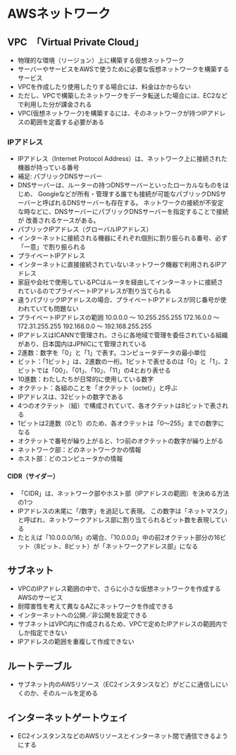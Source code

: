 # AWSネットワーク
## VPC　「Virtual Private Cloud」
- 物理的な環境（リージョン）上に構築する仮想ネットワーク
- サーバーやサービスをAWSで使うために必要な仮想ネットワークを構築するサービス
- VPCを作成したり使用したりする場合には、料金はかからない
- ただし、VPCで構築したネットワークをデータ転送した場合には、EC2などで利用した分が課金される
- VPC(仮想ネットワーク)を構築するには、そのネットワークが持つIPアドレスの範囲を定義する必要がある

### IPアドレス
- IPアドレス（Internet Protocol Address）は、ネットワーク上に接続された機器が持っている番号
- 補足: パブリックDNSサーバー
- DNSサーバーは、ルーターの持つDNSサーバーといったローカルなものをはじめ、
Googleなどが所有・管理する誰でも接続が可能なパブリックDNSサーバーと呼ばれるDNSサーバーも存在する。
ネットワークの接続が不安定な時などに、DNSサーバーにパブリックDNSサーバーを指定することで接続が
改善されるケースがある。
- パブリックIPアドレス（グローバルIPアドレス）
- インターネットに接続される機器にそれぞれ個別に割り振られる番号、必ず「一意」で割り振られる
- プライベートIPアドレス
- インターネットに直接接続されていないネットワーク機器で利用されるIPアドレス
- 家庭や会社で使用しているPCはルータを経由してインターネットに接続されているのでプライベートIPアドレスが割り当てられる
- 違うパブリックIPアドレスの場合、プライベートIPアドレスが同じ番号が使われていても問題ない
- プライベートIPアドレスの範囲
10.0.0.0 ～ 10.255.255.255
172.16.0.0 ～ 172.31.255.255
192.168.0.0 ～ 192.168.255.255
- IPアドレスはICANNで管理され、さらに各地域で管理を委任されている組織があり、日本国内はJPNICにて管理されている
- 2進数：数字を「0」と「1」で表す。コンピュータデータの最小単位
- ビット：「1ビット」は、2進数の一桁。1ビットで表せるのは「0」と「1」、2ビットでは「00」、「01」、「10」、「11」の4とおり表せる
- 10進数：わたしたちが日常的に使用している数字
- オクテット：各組のことを「オクテット（octet）」と呼ぶ
- IPアドレスは、32ビットの数字である
- 4つのオクテット（組）で構成されていて、各オクテットは8ビットで表される
- 1ビットは2進数（0と1）のため、各オクテットは「0～255」までの数字になる
- オクテットで番号が繰り上がると、1つ前のオクテットの数字が繰り上がる
- ネットワーク部：どのネットワークかの情報
- ホスト部：どのコンピュータかの情報

#### CIDR（サイダー）
- 「CIDR」は、ネットワーク部やホスト部（IPアドレスの範囲）を決める方法の1つ
- IPアドレスの末尾に「/数字」を追記して表現。
  この数字は「ネットマスク」と呼ばれ、ネットワークアドレス部に割り当てられるビット数を表現している
- たとえば「10.0.0.0/16」の場合、「10.0.0.0」中の前2オクテット部分の16ビット（8ビット、8ビット）が「ネットワークアドレス部」になる

## サブネット
- VPCのIPアドレス範囲の中で、さらに小さな仮想ネットワークを作成するAWSのサービス
- 耐障害性を考えて異なるAZにネットワークを作成できる
- インターネットへの公開／非公開を設定できる
- サブネットはVPC内に作成されるため、VPCで定めたIPアドレスの範囲内でしか指定できない
- IPアドレスの範囲を重複して作成できない

## ルートテーブル
- サブネット内のAWSリソース（EC2インスタンスなど）がどこに通信しにいくのか、そのルールを定める

## インターネットゲートウェイ
- EC2インスタンスなどのAWSリソースとインターネット間で通信できるようにする
